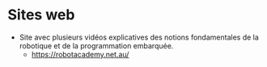 # Sites web
- Site avec plusieurs vidéos explicatives des notions fondamentales de la robotique et de la programmation embarquée.
  - https://robotacademy.net.au/